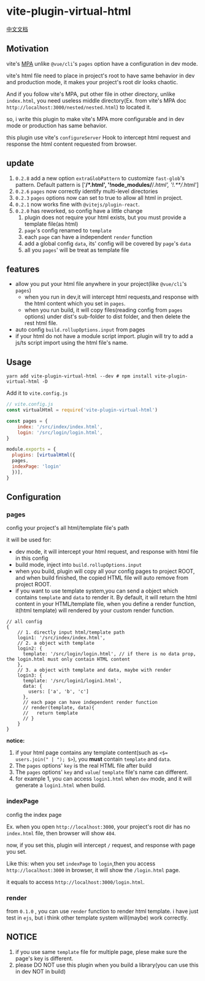 # vite-plugin-virtual-html

[中文文档](./README_ZH.md)

## Motivation

vite's [MPA](https://vitejs.dev/guide/build.html#multi-page-app) unlike `@vue/cli`'s `pages` option have a configuration in dev mode.

vite's html file need to place in project's root to have same behavior in dev and production mode, it makes your project's root dir looks chaotic.

And if you follow vite's MPA, put other file in other directory, unlike `index.html`, you need useless middle directory(Ex. from vite's MPA doc `http://localhost:3000/nested/nested.html`) to located it.

so, i write this plugin to make vite's MPA more configurable and in dev mode or production has same behavior.

this plugin use vite's `configureServer` Hook to intercept html request and response the html content requested from browser.


## update
1. `0.2.8` add a new option `extraGlobPattern` to customize `fast-glob`'s pattern. Default pattern is ['**/*.html', '!node_modules/**/*.html', '!.**/*.html']
2. `0.2.6` `pages` now correctly identify multi-level directories
3. `0.2.3` `pages` options now can set to true to allow all html in project.
4. `0.2.1` now works fine with `@vitejs/plugin-react`.
5. `0.2.0` has reworked, so config have a little change
   1. plugin does not require your html exists, but you must provide a template file(as html)
   2. `page`'s config renamed to `template`
   3. each `page` can have a independent `render` function
   4. add a global config `data`, its' config will be covered by `page`'s `data`
   5. all you `pages`' will be treat as template file

## features 

+ allow you put your html file anywhere in your project(like `@vue/cli`'s `pages`)
  + when you run in dev,it will intercept html requests,and response with the html content which you set in `pages`.
  + when you run build, it will copy files(reading config from `pages` options) under dist's sub-folder to dist folder, and then delete the rest html file.
+ auto config `build.rollupOptions.input` from pages
+ if your html do not have a module script import. plugin will try to add a js/ts script import using the html file's name.

## Usage

`yarn add vite-plugin-virtual-html --dev # npm install vite-plugin-virtual-html -D`

Add it to `vite.config.js`

``` js
// vite.config.js
const virtualHtml = require('vite-plugin-virtual-html')

const pages = {
    index: '/src/index/index.html',
    login: '/src/login/login.html',
}

module.exports = {
  plugins: [virtualHtml({
  pages,
  indexPage: 'login'
  })],
}
```

## Configuration

### pages
config your project's all html/template file's path

it will be used for:
+ dev mode, it will intercept your html request, and response with html file in this config
+ build mode, inject into `build.rollupOptions.input`
+ when you build, plugin will copy all your config pages to project ROOT, and when build finished, the copied HTML file will auto remove from project ROOT.
+ if you want to use template system,you can send a object which contains `template` and `data` to render it. By default, it will return the html content in your HTML/template file, when you define a render function, it(html template) will rendered by your custom render function.  
```
// all config 
{ 
    // 1. directly input html/template path
    login1: '/src/index/index.html', 
    // 2. a object with template
    login2: {
      template: '/src/login/login.html', // if there is no data prop, the login.html must only contain HTML content
    },
    // 3. a object with template and data, maybe with render
    login3: {
      template: '/src/login1/login1.html',
      data: {
        users: ['a', 'b', 'c']
      },
      // each page can have independent render function
      // render(template, data){
      //   return template
      // }
    }
}
```

**notice:**
1. if your html page contains any template content(such as `<$= users.join(" | "); $>`), you **must** contain `template` and `data`.
2. The `pages` options' `key` is the real HTML file after build
3. The `pages` options' `key` and `value`/ `template` file's name can different.
4. for example 1, you can access `login1.html` when `dev` mode, and it will generate a `login1.html` when build. 

### indexPage

config the index page

Ex. when you open `http://localhost:3000`, your project's root dir has no  `index.html` file, then browser will show `404`.

now, if you set this, plugin will intercept `/` request, and response with page you set.

Like this: 
when you set `indexPage` to `login`,then you access `http://localhost:3000` in browser, it will show the `/login.html` page. 

it equals to access `http://localhost:3000/login.html`.


### render 

from `0.1.0` , you can use `render` function to render html template.
i have just test in `ejs`, but i think other template system will(maybe) work correctly.


## NOTICE

1. if you use same `template` file for multiple page, plese make sure the page's key is different.
2. please DO NOT use this plugin when you build a library(you can use this in dev NOT in build)
